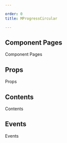 ```yaml
---

order: 0
title: MProgressCircular

---
```

 
## Component Pages
 
Component Pages
 
## Props
 
Props
 
## Contents
 
Contents
 
## Events
 
Events
 
